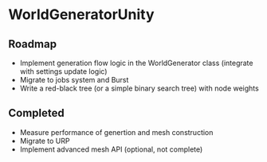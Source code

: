 # WorldGeneratorUnity

## Roadmap
- Implement generation flow logic in the WorldGenerator class (integrate with settings update logic)
- Migrate to jobs system and Burst
- Write a red-black tree (or a simple binary search tree) with node weights

## Completed
- Measure performance of genertion and mesh construction
- Migrate to URP
- Implement advanced mesh API (optional, not complete)
